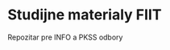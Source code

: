 Studijne materialy FIIT
==============================================

Repozitar pre INFO a PKSS odbory
